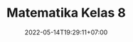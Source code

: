 ---
title: "Matematika Kelas 8"
date: 2022-05-14T19:29:11+07:00
draft: false
type: docs
weight: 8
---